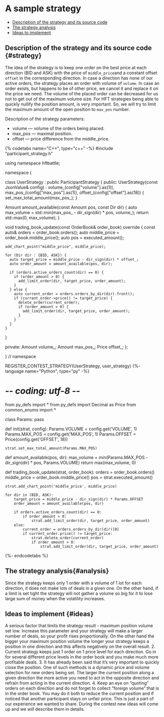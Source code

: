 # A sample strategy

- [Description of the strategy and its source code](#strategy)
- [The strategy analysis](#analysis)
- [Ideas to implement](#ideas)

## Description of the strategy and its source code {#strategy}

The idea of the strategy is to keep one order on the best price at each direction (BID and ASK) with the price of `middle_price`and a constant offset `offset` in the corresponding direction.
In case a direction has none of our active orders, the strategy places an order with volume of `volume`.
In case an order exists, but happens to be of other price, we cancel it and replace it on the price we need.
The volume of the placed order can be decreased for us not to get out of the maximum volume size.
For HFT strategies being able to quickly nullify the position amount, is very important.
So, we will try to limit the maximum amount of the open position to `max_pos` number.

Description of the strategy parameters:

- volume — volume of the orders being placed.
- max_pos — maximal position.
- offset — price difference from the middle_price.

{% codetabs name="C++", type="c++" -%}
#include "participant_strategy.h"

using namespace hftbattle;

namespace {

class UserStrategy : public ParticipantStrategy {
public:
  UserStrategy(const JsonValue& config) :
      volume_(config["volume"].as<Amount>(1)),
      max_pos_(config["max_pos"].as<Amount>(1)),
      offset_(config["offset"].as<Price>(18)) {
    set_max_total_amount(max_pos_);
  }

  Amount amount_available(const Amount pos, const Dir dir) {
    auto max_volume = std::min(max_pos_ - dir_sign(dir) * pos, volume_);
    return std::max(0, max_volume);
  }

  void trading_book_update(const OrderBook& order_book) override {
    const auto& orders = order_book.orders();
    auto middle_price = order_book.middle_price();
    auto pos = executed_amount();

    add_chart_point("middle_price", middle_price);

    for (Dir dir : {BID, ASK}) {
      auto target_price = middle_price - dir_sign(dir) * offset_;
      auto order_amount = amount_available(pos, dir);

      if (orders.active_orders_count(dir) == 0) {
        if (order_amount > 0) {
          add_limit_order(dir, target_price, order_amount);
        }
      } else {
        auto current_order = orders.orders_by_dir(dir).front();
        if (current_order->price() != target_price) {
          delete_order(current_order);
          if (order_amount > 0) {
            add_limit_order(dir, target_price, order_amount);
          }
        }
      }
    }
  }

private:
  Amount volume_;
  Amount max_pos_;
  Price offset_;
};

}  // namespace

REGISTER_CONTEST_STRATEGY(UserStrategy, user_strategy)
{%- language name="Python", type="py" -%}
# -*- coding: utf-8 -*-

from py_defs import *
from py_defs import Decimal as Price
from common_enums import *


class Params:
    pass


def init(strat, config):
    Params.VOLUME = config.get('VOLUME', 1)
    Params.MAX_POS = config.get('MAX_POS', 1)
    Params.OFFSET = Price(config.get('OFFSET', 18))

    strat.set_max_total_amount(Params.MAX_POS)


def amount_available(pos, dir):
    max_volume = min(Params.MAX_POS - dir_sign(dir) * pos, Params.VOLUME)
    return max(max_volume, 0)


def trading_book_update(strat, order_book):
    orders = order_book.orders()
    middle_price = order_book.middle_price()
    pos = strat.executed_amount()

    strat.add_chart_point('middle_price', middle_price)

    for dir in (BID, ASK):
        target_price = middle_price - dir_sign(dir) * Params.OFFSET
        order_amount = amount_available(pos, dir)

        if orders.active_orders_count(dir) == 0:
            if order_amount > 0:
                strat.add_limit_order(dir, target_price, order_amount)
        else:
            current_order = orders.orders_by_dir(dir)[0]
            if current_order.price() != target_price:
                strat.delete_order(current_order)
                if order_amount > 0:
                    strat.add_limit_order(dir, target_price, order_amount)
{%- endcodetabs %}

## The strategy analysis{#analysis}

Since the strategy keeps only 1 order with a volume of 1 lot for each direction, it does not make lots of deals in a given one.
On the other hand, if a limit is set tight the strategy will not gather a volume so big for it to lose large sum of money when the volatility increases.

## Ideas to implement {#ideas}

A serious factor that limits the strategy result - maximum position volume set low.
Increase this parameter and your strategy will make a larger number of deals, so your profit rises proportionally.
On the other hand the bigger your maximum position volume the longer your strategy keeps a position in one direction and this affects negatively on the overall result.
2. Current strategy keeps just 1 order on 1 price level for each direction.
  Go in for several different price levels in the order book and you make much more profitable deals.
3. It has already been said that it’s very important to quickly close the position.
One of such methods is a dynamic price and volume selection for new orders being set.
The larger the current position along a given direction the more active you need to act in the opposite direction and refrain from acting in the current direction.
4. Keep an eye on “quoting” orders on each direction and do not forget to collect “foreign volume” that is in the order book.
You may do it both to reduce the current position and if noticed that another participant stays on unfair price.
This is just a part of our experience we wanted to share.
During the contest new ideas will come up and we will describe them in details.
